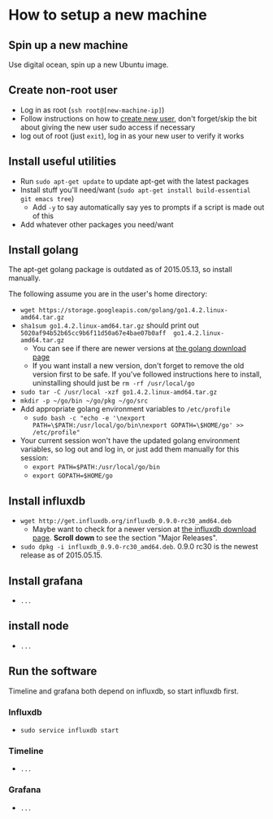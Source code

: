 # How to setup a new machine

## Spin up a new machine

Use digital ocean, spin up a new Ubuntu image.

## Create non-root user

- Log in as root (`ssh root@[new-machine-ip]`)
- Follow instructions on how to [create new user](https://www.digitalocean.com/community/tutorials/how-to-add-and-delete-users-on-an-ubuntu-14-04-vps), don't forget/skip the bit about giving the new user sudo access if necessary
- log out of root (just `exit`), log in as your new user to verify it works

## Install useful utilities

- Run `sudo apt-get update` to update apt-get with the latest packages
- Install stuff you'll need/want (`sudo apt-get install build-essential git emacs tree`)
  - Add `-y` to say automatically say yes to prompts if a script is made out of this
- Add whatever other packages you need/want

## Install golang

The apt-get golang package is outdated as of 2015.05.13, so install manually.

The following assume you are in the user's home directory:

- `wget https://storage.googleapis.com/golang/go1.4.2.linux-amd64.tar.gz`
- `sha1sum go1.4.2.linux-amd64.tar.gz` should print out `5020af94b52b65cc9b6f11d50a67e4bae07b0aff  go1.4.2.linux-amd64.tar.gz`
  - You can see if there are newer versions at [the golang download page](https://golang.org/dl/)
  - If you want install a new version, don't forget to remove the old version first to be safe. If you've followed instructions here to install, uninstalling should just be `rm -rf /usr/local/go`
- `sudo tar -C /usr/local -xzf go1.4.2.linux-amd64.tar.gz`
- `mkdir -p ~/go/bin ~/go/pkg ~/go/src`
- Add appropriate golang environment variables to `/etc/profile`
  - `sudo bash -c "echo -e '\nexport PATH=\$PATH:/usr/local/go/bin\nexport GOPATH=\$HOME/go' >> /etc/profile"`
- Your current session won't have the updated golang environment variables, so log out and log in, or just add them manually for this session:
  - `export PATH=$PATH:/usr/local/go/bin`
  - `export GOPATH=$HOME/go`

## Install influxdb

- `wget http://get.influxdb.org/influxdb_0.9.0-rc30_amd64.deb`
  - Maybe want to check for a newer version at [the influxdb download page](http://influxdb.com/download/). **Scroll down** to see the section "Major Releases".
- `sudo dpkg -i influxdb_0.9.0-rc30_amd64.deb`. 0.9.0 rc30 is the newest release as of 2015.05.15.

## Install grafana

- `...`

## install node

- `...`

## Run the software

Timeline and grafana both depend on influxdb, so start influxdb first.

### Influxdb

- `sudo service influxdb start`

### Timeline

- `...`

### Grafana

- `...`

